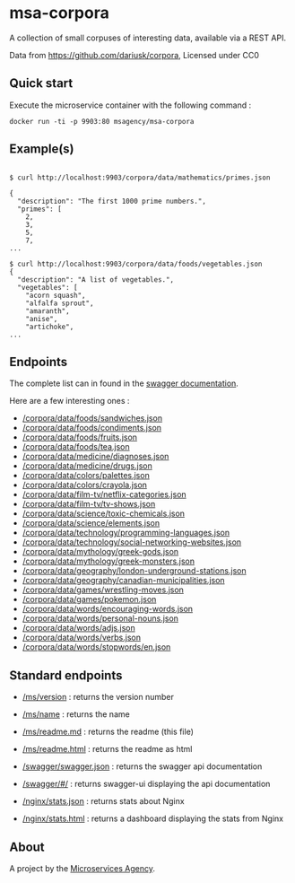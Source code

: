 
# msa-corpora

A collection of small corpuses of interesting data, available via a REST API.

Data from https://github.com/dariusk/corpora, Licensed under CC0

## Quick start

Execute the microservice container with the following command :

```
docker run -ti -p 9903:80 msagency/msa-corpora
```

## Example(s)

```

$ curl http://localhost:9903/corpora/data/mathematics/primes.json

{
  "description": "The first 1000 prime numbers.",
  "primes": [
    2,
    3,
    5,
    7,
...

$ curl http://localhost:9903/corpora/data/foods/vegetables.json
{
  "description": "A list of vegetables.",
  "vegetables": [
    "acorn squash",
    "alfalfa sprout",
    "amaranth",
    "anise",
    "artichoke",
...

```

## Endpoints

The complete list can in found in the [swagger documentation](/swagger/#/).

Here are a few interesting ones :

- [/corpora/data/foods/sandwiches.json](/corpora/data/foods/sandwiches.json)
- [/corpora/data/foods/condiments.json](/corpora/data/foods/condiments.json)
- [/corpora/data/foods/fruits.json](/corpora/data/foods/fruits.json)
- [/corpora/data/foods/tea.json](/corpora/data/foods/tea.json)
- [/corpora/data/medicine/diagnoses.json](/corpora/data/medicine/diagnoses.json)
- [/corpora/data/medicine/drugs.json](/corpora/data/medicine/drugs.json)
- [/corpora/data/colors/palettes.json](/corpora/data/colors/palettes.json)
- [/corpora/data/colors/crayola.json](/corpora/data/colors/crayola.json)
- [/corpora/data/film-tv/netflix-categories.json](/corpora/data/film-tv/netflix-categories.json)
- [/corpora/data/film-tv/tv-shows.json](/corpora/data/film-tv/tv-shows.json)
- [/corpora/data/science/toxic-chemicals.json](/corpora/data/science/toxic-chemicals.json)
- [/corpora/data/science/elements.json](/corpora/data/science/elements.json)
- [/corpora/data/technology/programming-languages.json](/corpora/data/technology/programming-languages.json)
- [/corpora/data/technology/social-networking-websites.json](/corpora/data/technology/social-networking-websites.json)
- [/corpora/data/mythology/greek-gods.json](/corpora/data/mythology/greek-gods.json)
- [/corpora/data/mythology/greek-monsters.json](/corpora/data/mythology/greek-monsters.json)
- [/corpora/data/geography/london-underground-stations.json](/corpora/data/geography/london-underground-stations.json)
- [/corpora/data/geography/canadian-municipalities.json](/corpora/data/geography/canadian-municipalities.json)
- [/corpora/data/games/wrestling-moves.json](/corpora/data/games/wrestling-moves.json)
- [/corpora/data/games/pokemon.json](/corpora/data/games/pokemon.json)
- [/corpora/data/words/encouraging-words.json](/corpora/data/words/encouraging-words.json)
- [/corpora/data/words/personal-nouns.json](/corpora/data/words/personal-nouns.json)
- [/corpora/data/words/adjs.json](/corpora/data/words/adjs.json)
- [/corpora/data/words/verbs.json](/corpora/data/words/verbs.json)
- [/corpora/data/words/stopwords/en.json](/corpora/data/words/stopwords/en.json)

## Standard endpoints

- [/ms/version](/ms/version) : returns the version number

- [/ms/name](/ms/name) : returns the name

- [/ms/readme.md](/ms/readme.md) : returns the readme (this file)

- [/ms/readme.html](/ms/readme.html) : returns the readme as html

- [/swagger/swagger.json](/swagger/swagger.json) : returns the swagger api documentation

- [/swagger/#/](/swagger/#/) : returns swagger-ui displaying the api documentation

- [/nginx/stats.json](/nginx/stats.json) : returns stats about Nginx

- [/nginx/stats.html](/nginx/stats.html) : returns a dashboard displaying the stats from Nginx


## About

A project by the [Microservices Agency](http://microservices.agency).
